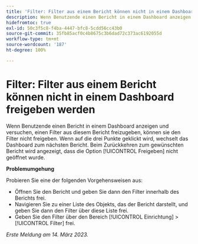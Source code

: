 ```yaml
---
title: 'Filter: Filter aus einem Bericht können nicht in einem Dashboard freigeben werden'
description: Wenn Benutzende einen Bericht in einem Dashboard anzeigen und versuchen, einen Filter aus diesem Bericht freizugeben, können sie den Filter nicht freigeben. Wenn auf die drei Punkte geklickt wird, wechselt das Dashboard zum nächsten Bericht. Beim Zurückkehren zum gewünschten Bericht wird angezeigt, dass die Option Freigeben nicht geöffnet wurde.
hidefromtoc: true
exl-id: 50c3f5c8-f4ba-4447-bfc8-5cdd56cc43b0
source-git-commit: 35fb85acf0c4b8675c3b6dad72c373ac6192055d
workflow-type: tm+mt
source-wordcount: '187'
ht-degree: 100%

---
```


# Filter: Filter aus einem Bericht können nicht in einem Dashboard freigeben werden

<!--Requested article: Valid issue, won't fix:-->

Wenn Benutzende einen Bericht in einem Dashboard anzeigen und versuchen, einen Filter aus diesem Bericht freizugeben, können sie den Filter nicht freigeben. Wenn auf die drei Punkte geklickt wird, wechselt das Dashboard zum nächsten Bericht. Beim Zurückkehren zum gewünschten Bericht wird angezeigt, dass die Option [!UICONTROL Freigeben] nicht geöffnet wurde.

**Problemumgehung**

Probieren Sie eine der folgenden Vorgehensweisen aus:

* Öffnen Sie den Bericht und geben Sie dann den Filter innerhalb des Berichts frei.
* Navigieren Sie zu einer Liste des Objekts, das der Bericht darstellt, und geben Sie dann den Filter über diese Liste frei.
* Geben Sie den Filter über den Bereich [!UICONTROL Einrichtung] > [!UICONTROL Filter] frei.

_Erste Meldung am 14. März 2023._
